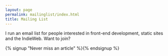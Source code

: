```yaml
---
layout: page
permalink: mailinglist/index.html
title: Mailing List
---
```


<p class="lead">I run an email list for people interested in front-end development, static sites and the IndieWeb. Want to join?</p>

{% signup "Never miss an article" %}{% endsignup %}